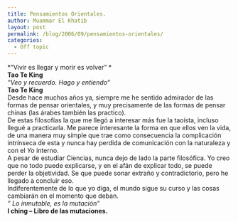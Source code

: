 ```yaml
---
title: Pensamientos Orientales.
author: Muammar El Khatib
layout: post
permalink: /blog/2006/09/pensamientos-orientales/
categories:
  - Off topic
---
```

*&#8220;Vivir es llegar y morir es volver&#8221; *  
**Tao Te King**  
*&#8220;Veo y recuerdo. Hago y entiendo&#8221;*  
**Tao Te King**  
Desde hace muchos años ya, siempre me he sentido admirador de las formas de pensar orientales, y muy precisamente de las formas de pensar chinas (las árabes también las practico).  
De estas filosofías la que me llegó a interesar más fue la taoísta, incluso llegué a practicarla. Me parece interesante la forma en que ellos ven la vida, de una manera muy símple que trae como consecuencia la complicación intrínseca de esta y nunca hay perdida de comunicación con la naturaleza y con el *Yo* interno.  
A pesar de estudiar Ciencias, nunca dejo de lado la parte filosófica. Yo creo que no todo puede explicarse, y en el afán de explicar todo, se puede perder la objetividad. Se que puede sonar extraño y contradictorio, pero he llegado a concluir eso.  
Indiferentemente de lo que yo diga, el mundo sigue su curso y las cosas cambiarán en el momento que deban.  
*&#8221; Lo inmutable, es la mutación&#8221;*  
**I ching &#8211; Libro de las mutaciones.**